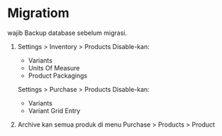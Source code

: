 # Migratiom

wajib Backup database sebelum migrasi.

1. Settings > Inventory > Products 
   Disable-kan:
   - Variants
   - Units Of Measure
   - Product Packagings

   Settings > Purchase > Products
   Disable-kan:
   - Variants
   - Variant Grid Entry

2. Archive kan semua produk di menu Purchase > Products > Product

